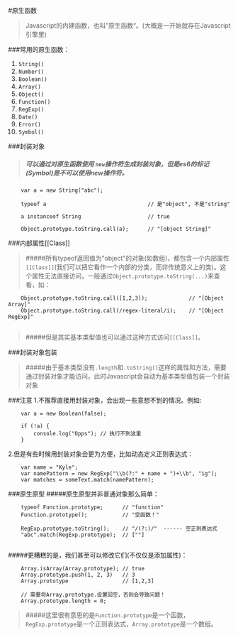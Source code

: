 #原生函数
> Javascript的内建函数，也叫”原生函数“。(大概是一开始就存在Javascript引擎里)

###常用的原生函数：
1. `String()`
2. `Number()`
3. `Boolean()`
4. `Array()`
5. `Object()`
6. `Function()`
7. `RegExp()`
8. `Date()`
9. `Error()`
10. `Symbol()`


###封装对象

>##### 可以通过对原生函数使用 `new`操作符生成封装对象，但是es6的标记(Symbol)是不可以使用new操作符。

```
	var a = new String("abc");
	
	typeof a  								// 是"object", 不是"string"
	
	a instanceof String         			// true
	
	Object.prototype.toString.call(a);  	// "[object String]"
```


###内部属性[[Class]]
>#####所有typeof返回值为"object"的对象(如数组)，都包含一个内部属性`[[Class]]`(我们可以把它看作一个内部的分类，而非传统意义上的类)。这个属性无法直接访问，一般通过`Object.prototype.toString(...)`来查看，如：

```
	Object.prototype.toString.call([1,2,3]); 			 // "[Object Array]"
	Object.prototype.toString.call(/regex-literal/i);	 // "[Object RegExp]"
	
```

>#####但是其实基本类型值也可以通过这种方式访问`[[Class]]`。


###封装对象包装
>#####由于基本类型没有`.length`和`.toString()`这样的属性和方法，需要通过封装对象才能访问，此时Javascript会自动为基本类型值包装一个封装对象


###注意
1.不推荐直接用封装对象，会出现一些意想不到的情况。例如:
```
	var a = new Boolean(false);
	
	if (!a) {
		console.log("Opps"); // 执行不到这里
	}
```

2.但是有些时候用封装对象会更为方便，比如动态定义正则表达式：
```
	var name = "Kyle";
	var namePattern = new RegExp("\\b(?:" + name + ")+\\b", "ig");
	var matches = someText.match(namePattern);
```


###原生原型
#####原生原型并非普通对象那么简单：
```
	typeof Function.prototype; 		// "function"
	Function.prototype();           // "空函数！"
	
	RegExp.prototype.toString();    // "/(?:)/"  ------ 空正则表达式
	"abc".match(RegExp.prototype);  // [""]
	
```
#####更糟糕的是，我们甚至可以修改它们(不仅仅是添加属性)：
```
	Array.isArray(Array.prototype); // true
	Array.prototype.push(1, 2, 3)   // 3
	Array.prototype                 // [1,2,3]
	
	// 需要将Array.prototype.设置回空，否则会导致问题！
	Array.prototype.length = 0;
```

>#####这里很有意思的是`Function.prototype`是一个函数，`RegExp.prototype`是一个正则表达式，`Array.prototype`是一个数组。